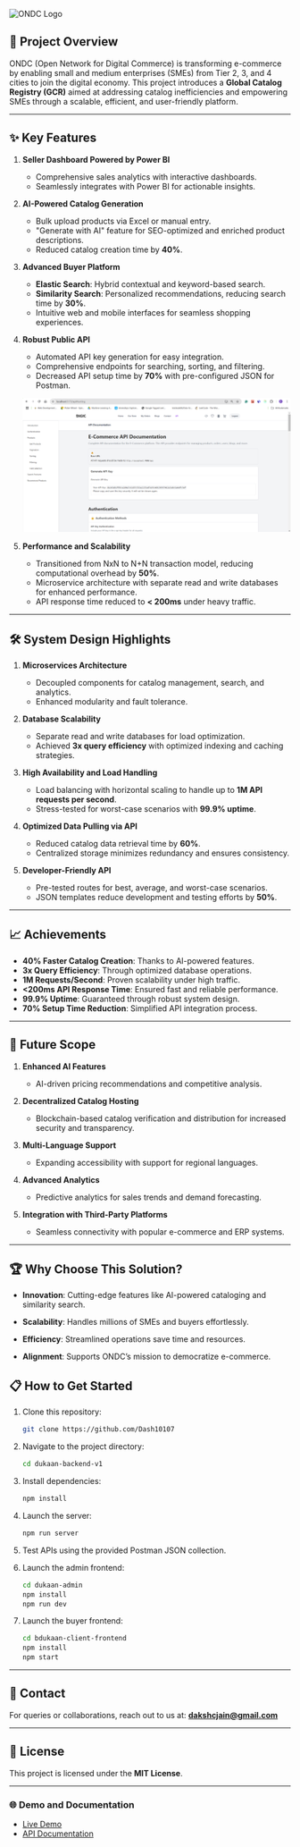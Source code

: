 

![ONDC Logo](https://ondc.org/assets/theme/images/ondc_registered_logo.svg?v=647f8c4bce)

## 🚀 Project Overview

ONDC (Open Network for Digital Commerce) is transforming e-commerce by enabling small and medium enterprises (SMEs) from Tier 2, 3, and 4 cities to join the digital economy. This project introduces a **Global Catalog Registry (GCR)** aimed at addressing catalog inefficiencies and empowering SMEs through a scalable, efficient, and user-friendly platform.

---

## ✨ Key Features

1. **Seller Dashboard Powered by Power BI**
   - Comprehensive sales analytics with interactive dashboards.
   - Seamlessly integrates with Power BI for actionable insights.

2. **AI-Powered Catalog Generation**
   - Bulk upload products via Excel or manual entry.
   - "Generate with AI" feature for SEO-optimized and enriched product descriptions.
   - Reduced catalog creation time by **40%**.

3. **Advanced Buyer Platform**
   - **Elastic Search**: Hybrid contextual and keyword-based search.
   - **Similarity Search**: Personalized recommendations, reducing search time by **30%**.
   - Intuitive web and mobile interfaces for seamless shopping experiences.

4. **Robust Public API**
   - Automated API key generation for easy integration.
   - Comprehensive endpoints for searching, sorting, and filtering.
   - Decreased API setup time by **70%** with pre-configured JSON for Postman.

   ![alt text](image.png)

5. **Performance and Scalability**
   - Transitioned from NxN to N+N transaction model, reducing computational overhead by **50%**.
   - Microservice architecture with separate read and write databases for enhanced performance.
   - API response time reduced to **< 200ms** under heavy traffic.

---

## 🛠️ System Design Highlights

1. **Microservices Architecture**
   - Decoupled components for catalog management, search, and analytics.
   - Enhanced modularity and fault tolerance.

2. **Database Scalability**
   - Separate read and write databases for load optimization.
   - Achieved **3x query efficiency** with optimized indexing and caching strategies.

3. **High Availability and Load Handling**
   - Load balancing with horizontal scaling to handle up to **1M API requests per second**.
   - Stress-tested for worst-case scenarios with **99.9% uptime**.

4. **Optimized Data Pulling via API**
   - Reduced catalog data retrieval time by **60%**.
   - Centralized storage minimizes redundancy and ensures consistency.

5. **Developer-Friendly API**
   - Pre-tested routes for best, average, and worst-case scenarios.
   - JSON templates reduce development and testing efforts by **50%**.

---

## 📈 Achievements

- **40% Faster Catalog Creation**: Thanks to AI-powered features.
- **3x Query Efficiency**: Through optimized database operations.
- **1M Requests/Second**: Proven scalability under high traffic.
- **<200ms API Response Time**: Ensured fast and reliable performance.
- **99.9% Uptime**: Guaranteed through robust system design.
- **70% Setup Time Reduction**: Simplified API integration process.

---

## 🌟 Future Scope

1. **Enhanced AI Features**
   - AI-driven pricing recommendations and competitive analysis.

2. **Decentralized Catalog Hosting**
   - Blockchain-based catalog verification and distribution for increased security and transparency.

3. **Multi-Language Support**
   - Expanding accessibility with support for regional languages.

4. **Advanced Analytics**
   - Predictive analytics for sales trends and demand forecasting.

5. **Integration with Third-Party Platforms**
   - Seamless connectivity with popular e-commerce and ERP systems.

---

## 🏆 Why Choose This Solution?

- **Innovation**: Cutting-edge features like AI-powered cataloging and similarity search.
 
- **Scalability**: Handles millions of SMEs and buyers effortlessly.
  
- **Efficiency**: Streamlined operations save time and resources.
  
- **Alignment**: Supports ONDC’s mission to democratize e-commerce.



## 📋 How to Get Started

1. Clone this repository:
   ```bash
   git clone https://github.com/Dash10107
   ```
2. Navigate to the project directory:
   ```bash
   cd dukaan-backend-v1
   ```
3. Install dependencies:
   ```bash
   npm install
   ```
4. Launch the server:
   ```bash
   npm run server
   ```
5. Test APIs using the provided Postman JSON collection.

6. Launch the admin frontend:
   ```bash
   cd dukaan-admin
   npm install
   npm run dev
   ```

7. Launch the buyer frontend:
   ```bash
   cd bdukaan-client-frontend
   npm install
   npm start
   ```

---

## 📧 Contact
For queries or collaborations, reach out to us at: **[dakshcjain@gmail.com](mailto:dakshcjain@gmail.com)**

---

## 📄 License
This project is licensed under the **MIT License**.

---

### 🌐 Demo and Documentation
- [Live Demo](#)
- [API Documentation](#)

